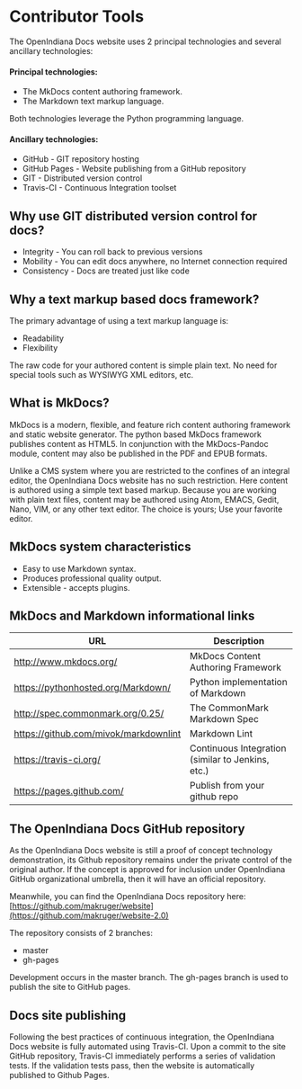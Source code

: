 <!--

The contents of this Documentation are subject to the Public Documentation License Version 1.01
(the "License"); you may only use this Documentation if you comply with the terms of this License.
A copy of the License is available at http://illumos.org/license/PDL.

The Original Documentation is _________________.

The Initial Writer of the Original Documentation is ___________ Copyright (C)_________[Insert year(s)].
All Rights Reserved. (Initial Writer contact(s):________________[Insert hyperlink/alias]).

Contributor(s): ______________________________________.

Portions created by ______ are Copyright (C)_________[Insert year(s)].
All Rights Reserved. (Contributor contact(s):________________[Insert hyperlink/alias]).

-->

# Contributor Tools

The OpenIndiana Docs website uses 2 principal technologies and several ancillary technologies:

#### Principal technologies:

* The MkDocs content authoring framework.
* The Markdown text markup language.

Both technologies leverage the Python programming language.


#### Ancillary technologies:

* GitHub - GIT repository hosting
* GitHub Pages - Website publishing from a GitHub repository
* GIT - Distributed version control
* Travis-CI - Continuous Integration toolset


## Why use GIT distributed version control for docs?

* Integrity - You can roll back to previous versions
* Mobility - You can edit docs anywhere, no Internet connection required
* Consistency - Docs are treated just like code


## Why a text markup based docs framework?

The primary advantage of using a text markup language is:

* Readability
* Flexibility

The raw code for your authored content is simple plain text.
No need for special tools such as WYSIWYG XML editors, etc.


## What is MkDocs?

MkDocs is a modern, flexible, and feature rich content authoring framework and static website generator.
The python based MkDocs framework publishes content as HTML5.
In conjunction with the MkDocs-Pandoc module, content may also be published in the PDF and EPUB formats.

Unlike a CMS system where you are restricted to the confines of an integral editor, the OpenIndiana Docs website has no such restriction.
Here content is authored using a simple text based markup.
Because you are working with plain text files, content may be authored using Atom, EMACS, Gedit, Nano, VIM, or any other text editor.
The choice is yours; Use your favorite editor.


## MkDocs system characteristics

* Easy to use Markdown syntax.
* Produces professional quality output.
* Extensible - accepts plugins.


## MkDocs and Markdown informational links

| URL | Description
|---|---
| <http://www.mkdocs.org/> | MkDocs Content Authoring Framework
| <https://pythonhosted.org/Markdown/> | Python implementation of Markdown
| <http://spec.commonmark.org/0.25/> | The CommonMark Markdown Spec
| <https://github.com/mivok/markdownlint> | Markdown Lint
| <https://travis-ci.org/> | Continuous Integration (similar to Jenkins, etc.)
| <https://pages.github.com/> | Publish from your github repo


## The OpenIndiana Docs GitHub repository

As the OpenIndiana Docs website is still a proof of concept technology demonstration, its Github repository remains under the private control of the original author.
If the concept is approved for inclusion under OpenIndiana GitHub organizational umbrella, then it will have an official repository.

Meanwhile, you can find the OpenIndiana Docs repository here: [https://github.com/makruger/website](https://github.com/makruger/website-2.0)

The repository consists of 2 branches:

* master
* gh-pages

Development occurs in the master branch.
The gh-pages branch is used to publish the site to GitHub pages.


## Docs site publishing

Following the best practices of continuous integration, the OpenIndiana Docs website is fully automated using Travis-CI.
Upon a commit to the site GitHub repository, Travis-CI immediately performs a series of validation tests.
If the validation tests pass, then the website is automatically published to Github Pages.

